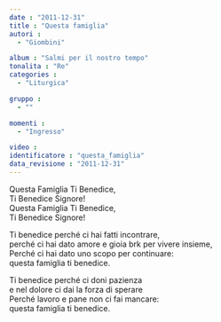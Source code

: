 ```yaml
---
date : "2011-12-31"
title : "Questa famiglia"
autori : 
  - "Giombini"

album : "Salmi per il nostro tempo"
tonalita : "Re"
categories : 
  - "Liturgica"

gruppo : 
  - ""

momenti : 
  - "Ingresso"

video : 
identificatore : "questa_famiglia"
data_revisione : "2011-12-31"
---
```

  
  
  
Questa Famiglia Ti Benedice,  
Ti Benedice Signore!   
Questa Famiglia Ti Benedice,  
Ti Benedice Signore!   
  
  
  
Ti benedice perché ci hai fatti incontrare,  
perché ci hai dato amore e gioia brk per vivere insieme,  
Perché ci hai dato uno scopo per continuare:  
questa famiglia ti benedice.  
  
  
  
  
Ti benedice perché ci doni pazienza  
e nel dolore ci dai la forza di sperare  
Perché lavoro e pane non ci fai mancare:  
questa famiglia ti benedice.  
  
  
  
  
  
  
  
